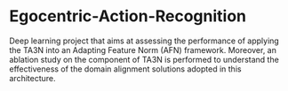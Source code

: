 # Egocentric-Action-Recognition
Deep learning project that aims at assessing the performance of applying the TA3N into an Adapting Feature Norm (AFN) framework. Moreover, an ablation study on the component of TA3N is performed to understand the effectiveness of the domain alignment solutions adopted in this architecture.
